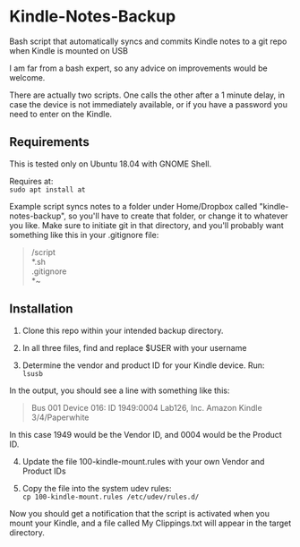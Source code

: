 # Kindle-Notes-Backup
Bash script that automatically syncs and commits Kindle notes to a git repo when Kindle is mounted on USB

I am far from a bash expert, so any advice on improvements would be welcome.

There are actually two scripts. One calls the other after a 1 minute delay, in case the device is not immediately available, or if you have a password you need to enter on the Kindle.

## Requirements
This is tested only on Ubuntu 18.04 with GNOME Shell. 

Requires at:  
```sudo apt install at```

Example script syncs notes to a folder under Home/Dropbox called "kindle-notes-backup", so you'll have to create that folder, or change it to whatever you like.  Make sure to initiate git in that directory, and you'll probably want something like this in your .gitignore file:

>/script  
>*.sh  
>.gitignore  
>*~  



## Installation

1. Clone this repo within your intended backup directory.  

2. In all three files, find and replace $USER with your username

3. Determine the vendor and product ID for your Kindle device. Run:  
  ```lsusb```
  
  In the output, you should see a line with something like this:  
  > Bus 001 Device 016: ID 1949:0004 Lab126, Inc. Amazon Kindle 3/4/Paperwhite  
  
  In this case 1949 would be the Vendor ID, and 0004 would be the Product ID.  
  
4. Update the file 100-kindle-mount.rules with your own Vendor and Product IDs  

5. Copy the file into the system udev rules:  
  ```cp 100-kindle-mount.rules /etc/udev/rules.d/```  


Now you should get a notification that the script is activated when you mount your Kindle, and a file called My Clippings.txt will appear in the target directory.  
